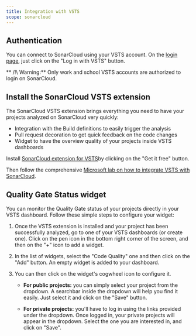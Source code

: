 ```yaml
---
title: Integration with VSTS
scope: sonarcloud
---
```



## Authentication

You can connect to SonarCloud using your VSTS account. On the [login page](/#sonarcloud#/sessions/new), just click on the "Log in with VSTS" button.

** /!\ Warning:** Only work and school VSTS accounts are authorized to login on SonarCloud.

## Install the SonarCloud VSTS extension

The SonarCloud VSTS extension brings everything you need to have your projects analyzed on SonarCloud 
very quickly:
* Integration with the Build definitions to easily trigger the analysis
* Pull request decoration to get quick feedback on the code changes
* Widget to have the overview quality of your projects inside VSTS dashboards

Install [SonarCloud extension for VSTS](https://marketplace.visualstudio.com/items?itemName=SonarSource.sonarcloud)by clicking on the "Get it free" button.

Then follow the comprehensive [Microsoft lab on how to integrate VSTS with SonarCloud](https://aka.ms/sonarcloudlab).

## Quality Gate Status widget 

You can monitor the Quality Gate status of your projects directly in your VSTS dashboard. Follow these simple steps to configure your widget:

1. Once the VSTS extension is installed and your project has been successfully analyzed, go to one of your VSTS dashboards (or create one). Click on the pen icon in the bottom right corner of the screen, and then on the "+" icon to add a widget. 

2. In the list of widgets, select the "Code Quality" one and then click on the "Add" button. An empty widget is added to your dashboard. 

3. You can then click on the widget's cogwheel icon to configure it.

    * **For public projects:** you can simply select your project from the dropdown. A searchbar inside the dropdown will help you find it easily. Just select it and click on the "Save" button.

    * **For private projects:** you'll have to log in using the links provided under the dropdown. Once logged in, your private projects will appear in the dropdown. Select the one you are interested in, and click on "Save".